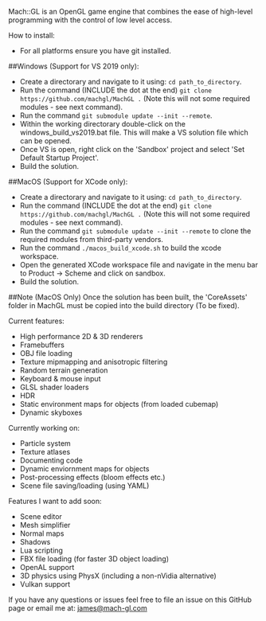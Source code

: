 Mach::GL is an OpenGL game engine that combines the ease of high-level programming with the control of low level access. 

How to install: 

- For all platforms ensure you have git installed.

##Windows (Support for VS 2019 only):

- Create a directorary and navigate to it using: `cd path_to_directory`.
- Run the command (INCLUDE the dot at the end) `git clone https://github.com/machgl/MachGL .` (Note this will not some required modules - see next command).
- Run the command `git submodule update --init --remote`.
- Within the working directorary double-click on the windows_build_vs2019.bat file. This will make a VS solution file which can be opened.
- Once VS is open, right click on the 'Sandbox' project and select 'Set Default Startup Project'.
- Build the solution.

##MacOS (Support for XCode only):

- Create a directorary and navigate to it using: `cd path_to_directory`.
- Run the command (INCLUDE the dot at the end) `git clone https://github.com/machgl/MachGL .` (Note this will not some required modules - see next command).
- Run the command `git submodule update --init --remote` to clone the required modules from third-party vendors.
- Run the command `./macos_build_xcode.sh` to build the xcode workspace.
- Open the generated XCode workspace file and navigate in the menu bar to Product -> Scheme and click on sandbox. 
- Build the solution.

##Note (MacOS Only) 
Once the solution has been built, the 'CoreAssets' folder in MachGL must be copied into the build directory (To be fixed).

Current features:
  - High performance 2D & 3D renderers
  - Framebuffers
  - OBJ file loading 
  - Texture mipmapping and anisotropic filtering
  - Random terrain generation
  - Keyboard & mouse input
  - GLSL shader loaders
  - HDR
  - Static environment maps for objects (from loaded cubemap)
  - Dynamic skyboxes 
  
 Currently working on: 
  - Particle system
  - Texture atlases 
  - Documenting code
  - Dynamic enviornment maps for objects
  - Post-processing effects (bloom effects etc.)
  - Scene file saving/loading (using YAML)
  
 Features I want to add soon:
  - Scene editor
  - Mesh simplifier 
  - Normal maps
  - Shadows
  - Lua scripting
  - FBX file loading (for faster 3D object loading)
  - OpenAL support 
  - 3D physics using PhysX (including a non-nVidia alternative) 
  - Vulkan support
 
If you have any questions or issues feel free to file an issue on this GitHub page or email me at: james@mach-gl.com 
